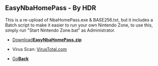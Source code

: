 ## EasyNbaHomePass - By HDR

This is a re-upload of NbaHomePass.exe & BASE256.txt, but it includes a Batch script to make it easier to run your own Nintendo Zone, to use this, simply run "Start Nintendo Zone.bat" as Administrator.

<onebutton>
  <ul>
    <li><a href="EasyNbaHomePass.zip">Download<strong>EasyNbaHomePass.zip</strong></a></li>
  </ul>
  <ul>
  <li>Virus Scan: <a href="https://www.virustotal.com/#/file/157148c11c485c8a88ae7211c389191a7b8503f0020fe2c1879f9a4ff2053872/detection">VirusTotal.com</a></li>
  </ul>
  
  
<ul>
            <li><a href="../">Go<strong>Back</strong></a></li>
          </ul>
</onebutton>
